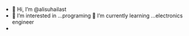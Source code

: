 - 👋 Hi, I’m @alisuhailast
- 👀 I’m interested in ...programing
 🌱 I’m currently learning ...electronics engineer
-

<!---
alisuhailast/alisuhailast is a ✨ special ✨ repository because its `README.md` (this file) appears on your GitHub profile.
You can click the Preview link to take a look at your changes.
--->
